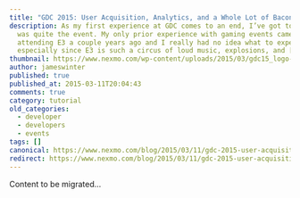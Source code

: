 ```yaml
---
title: "GDC 2015: User Acquisition, Analytics, and a Whole Lot of Bacon"
description: As my first experience at GDC comes to an end, I’ve got to say it
  was quite the event. My only prior experience with gaming events came from
  attending E3 a couple years ago and I really had no idea what to expect,
  especially since E3 is such a circus of loud music, explosions, and […]
thumbnail: https://www.nexmo.com/wp-content/uploads/2015/03/gdc15_logo-1.jpg
author: jameswinter
published: true
published_at: 2015-03-11T20:04:43
comments: true
category: tutorial
old_categories:
  - developer
  - developers
  - events
tags: []
canonical: https://www.nexmo.com/blog/2015/03/11/gdc-2015-user-acquisition-analytics-and-a-whole-lot-of-bacon
redirect: https://www.nexmo.com/blog/2015/03/11/gdc-2015-user-acquisition-analytics-and-a-whole-lot-of-bacon
---
```

Content to be migrated...